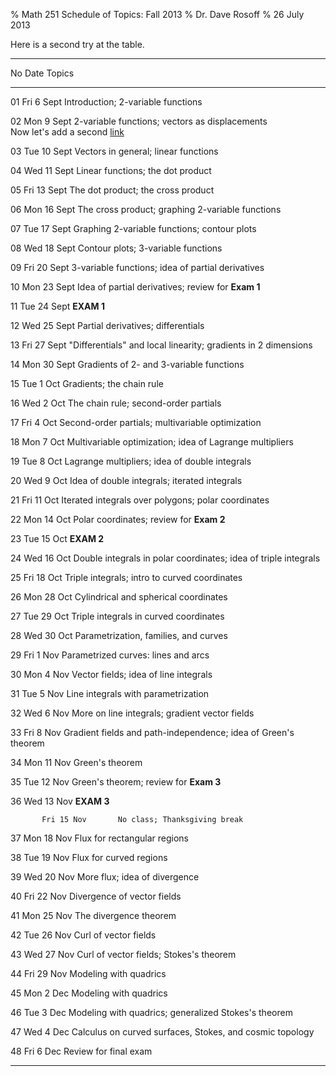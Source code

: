 % Math 251 Schedule of Topics: Fall 2013
% Dr. Dave Rosoff
% 26 July 2013

Here is a second try at the table.

-------------------------------------------------------------------------------
  No          Date          Topics
------  -----------------   ---------------------------------------------------
  01       Fri 6 Sept       Introduction; 2-variable functions
                                                                  
  02       Mon 9 Sept       2-variable functions; vectors as displacements<br />
                            Now let's add a second [link](http://www.collegeofidaho.edu/)
                                                                  
  03       Tue 10 Sept      Vectors in general; linear functions
                                                                  
  04       Wed 11 Sept      Linear functions; the dot product
                                                                  
  05       Fri 13 Sept      The dot product; the cross product
                                                                  
  06       Mon 16 Sept      The cross product; graphing 2-variable functions
                                                                  
  07       Tue 17 Sept      Graphing 2-variable functions; contour plots
                                                                  
  08       Wed 18 Sept      Contour plots; 3-variable functions
                                                                  
  09       Fri 20 Sept      3-variable functions; idea of partial derivatives
                                                                  
  10       Mon 23 Sept      Idea of partial derivatives; review for **Exam 1**
                                                                   
  11       Tue 24 Sept      **EXAM 1**
                                                                  
  12       Wed 25 Sept      Partial derivatives; differentials
                                                                  
  13       Fri 27 Sept      &quot;Differentials&quot; and local linearity; gradients in 2 dimensions 
                                                                  
  14       Mon 30 Sept      Gradients of 2- and 3-variable functions
                                                                  
  15       Tue 1 Oct        Gradients; the chain rule
                                                                  
  16       Wed 2 Oct        The chain rule; second-order partials
                                                                  
  17       Fri 4 Oct        Second-order partials; multivariable optimization
                                                                  
  18       Mon 7 Oct        Multivariable optimization; idea of Lagrange multipliers
                                                                                              
  19       Tue 8 Oct        Lagrange multipliers; idea of double integrals
                                                                  
  20       Wed 9 Oct        Idea of double integrals; iterated integrals
                                                                  
  21       Fri 11 Oct       Iterated integrals over polygons; polar coordinates
                                                                  
  22       Mon 14 Oct       Polar coordinates; review for **Exam 2**
                                                                  
  23       Tue 15 Oct       **EXAM 2**
                                                                  
  24       Wed 16 Oct       Double integrals in polar coordinates; idea of triple integrals
                                                                  
  25       Fri 18 Oct       Triple integrals; intro to curved coordinates
                                                                  
  26       Mon 28 Oct       Cylindrical and spherical coordinates
                                                                  
  27       Tue 29 Oct       Triple integrals in curved coordinates
                                                                  
  28       Wed 30 Oct       Parametrization, families, and curves
                                                                  
  29       Fri 1 Nov        Parametrized curves: lines and arcs
                                                                  
  30       Mon 4 Nov        Vector fields; idea of line integrals
                                                                  
  31       Tue 5 Nov        Line integrals with parametrization
                                                                  
  32       Wed 6 Nov        More on line integrals; gradient vector fields
                                                                  
  33       Fri 8 Nov        Gradient fields and path-independence; idea of Green's theorem
                                                                  
  34       Mon 11 Nov       Green's theorem
                                                                  
  35       Tue 12 Nov       Green's theorem; review for **Exam 3**
                                                                  
  36       Wed 13 Nov       **EXAM 3**
                                                                  
           Fri 15 Nov       No class; Thanksgiving break
                                                                  
  37       Mon 18 Nov       Flux for rectangular regions
                                                                  
  38       Tue 19 Nov       Flux for curved regions
                                                                  
  39       Wed 20 Nov       More flux; idea of divergence
                                                                  
  40       Fri 22 Nov       Divergence of vector fields
                                                                  
  41       Mon 25 Nov       The divergence theorem
                                                                  
  42       Tue 26 Nov       Curl of vector fields
                                                                  
  43       Wed 27 Nov       Curl of vector fields; Stokes's theorem
                                                                  
  44       Fri 29 Nov       Modeling with quadrics
                                                                  
  45       Mon 2 Dec        Modeling with quadrics
                                                                  
  46       Tue 3 Dec        Modeling with quadrics; generalized Stokes's theorem
                                                                  
  47       Wed 4 Dec        Calculus on curved surfaces, Stokes, and cosmic topology
                                                                  
  48       Fri 6 Dec        Review for final exam
                                                                  
---------------------------------------------------------------------------------